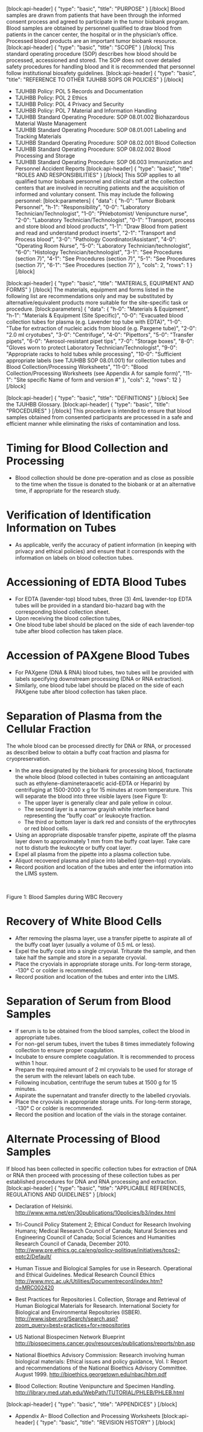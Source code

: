 [block:api-header]
{
  "type": "basic",
  "title": "PURPOSE"
}
[/block]
Blood samples are drawn from patients that have been through the informed consent process and agreed to participate in the tumor biobank program.  Blood samples are obtained by personnel qualified to draw blood from patients in the cancer center, the hospital or in the physician’s office. Processed blood products are an important tumor biobank resource. 
[block:api-header]
{
  "type": "basic",
  "title": "SCOPE"
}
[/block]
This standard operating procedure (SOP) describes how blood should be processed, accessioned and stored.  The SOP does not cover detailed safety procedures for handling blood and it is recommended that personnel follow institutional biosafety guidelines.
[block:api-header]
{
  "type": "basic",
  "title": "REFERENCE TO OTHER TJUHBB SOPS OR POLICIES"
}
[/block]
* TJUHBB Policy: POL 5 Records and Documentation
* TJUHBB Policy: POL 2 Ethics
* TJUHBB Policy: POL 4 Privacy and Security
* TJUHBB Policy: POL 7 Material and Information Handling 
* TJUHBB Standard Operating Procedure: SOP 08.01.002 Biohazardous Material Waste Management
* TJUHBB Standard Operating Procedure: SOP 08.01.001 Labeling and Tracking Materials
* TJUHBB Standard Operating Procedure: SOP 08.02.001 Blood Collection 
* TJUHBB Standard Operating Procedure: SOP 08.02.002 Blood Processing and Storage 
* TJUHBB Standard Operating Procedure: SOP 06.003 Immunization and Personnel Accident Reports 
[block:api-header]
{
  "type": "basic",
  "title": "ROLES AND RESPONSIBILITIES"
}
[/block]
This SOP applies to all qualified tumor biobank personnel and clinical staff at the collection centers that are involved in recruiting patients and the acquisition of informed and voluntary consent.  This may include the following personnel:
[block:parameters]
{
  "data": {
    "h-0": "Tumor Biobank Personnel",
    "h-1": "Responsibility",
    "0-0": "Laboratory Technician/Technologist",
    "1-0": "Phlebotomist/ Venipuncture nurse",
    "2-0": "Laboratory Technician/Technologist",
    "0-1": "Transport, process and store blood and blood products",
    "1-1": "Draw Blood from patient and read and understand product inserts",
    "2-1": "Transport and Process blood",
    "3-0": "Pathology Coordinator/Assistant",
    "4-0": "Operating Room Nurse",
    "5-0": "Laboratory Technician/technologist",
    "6-0": "Histology Technician/technologist",
    "3-1": "See Procedures (section 7)",
    "4-1": "See Procedures (section 7)",
    "5-1": "See Procedures (section 7)",
    "6-1": "See Procedures (section 7)"
  },
  "cols": 2,
  "rows": 1
}
[/block]

[block:api-header]
{
  "type": "basic",
  "title": "MATERIALS, EQUIPMENT AND FORMS"
}
[/block]
The materials, equipment and forms listed in the following list are recommendations only and may be substituted by alternative/equivalent products more suitable for the site-specific task or procedure.
[block:parameters]
{
  "data": {
    "h-0": "Materials & Equipment",
    "h-1": "Materials & Equipment (Site Specific)",
    "0-0": "Evacuated blood collection tubes for plasma (e.g. Lavender top tube with EDTA)",
    "1-0": "Tube for extraction of nucleic acids from blood (e.g. Paxgene tube)",
    "2-0": "2.0 ml cryotubes",
    "3-0": "Centrifuge",
    "4-0": "Pipettors",
    "5-0": "Transfer pipets",
    "6-0": "Aerosol-resistant pipet tips",
    "7-0": "Storage boxes",
    "8-0": "Gloves worn to protect Laboratory Technician/Technologist",
    "9-0": "Appropriate racks to hold tubes while processing",
    "10-0": "Sufficient appropriate labels (see TJUHBB SOP 08.01.001) for collection tubes and Blood Collection/Processing Worksheets",
    "11-0": "Blood Collection/Processing Worksheets (see Appendix A for sample form)",
    "11-1": "Site specific Name of form and version #"
  },
  "cols": 2,
  "rows": 12
}
[/block]

[block:api-header]
{
  "type": "basic",
  "title": "DEFINITIONS"
}
[/block]
See the TJUHBB Glossary.
[block:api-header]
{
  "type": "basic",
  "title": "PROCEDURES"
}
[/block]
This procedure is intended to ensure that blood samples obtained from consented participants are processed in a safe and efficient manner while eliminating the risks of contamination and loss.

# Timing for Blood Collection and Processing 

* Blood collection should be done pre-operation and as close as possible to the time when the tissue is donated to the biobank or at an alternative time, if appropriate for the research study. 

# Verification of Identification Information on Tubes 

* As applicable, verify the accuracy of patient information (in keeping with privacy and ethical policies) and ensure that it corresponds with the information on labels on blood collection tubes. 
 
# Accessioning of EDTA Blood Tubes

* For EDTA (lavender-top) blood tubes, three (3) 4mL lavender-top EDTA tubes will be provided in a standard bio-hazard bag with the corresponding blood collection sheet. 
* Upon receiving the blood collection tubes, 
* One blood tube label should be placed on the side of each lavender-top tube after blood collection has taken place. 

# Accession of PAXgene Blood Tubes
* For PAXgene (DNA & RNA) blood tubes, two tubes will be provided with labels specifying downstream processing (DNA or RNA extraction).
* Similarly, one blood tube label should be placed on the side of each PAXgene tube after blood collection has taken place. 

# Separation of Plasma from the Cellular Fraction

The whole blood can be processed directly for DNA or RNA, or processed as described below to obtain a buffy coat fraction and plasma for cryopreservation.   

* In the area designated by the biobank for processing blood, fractionate the whole blood (blood collected in tubes containing an anticoagulant such as ethylene-diamineteraacetic acid-EDTA or Heparin) by centrifuging at 1500-2000 x g for 15 minutes at room temperature.  This will separate the blood into three visible layers (see Figure 1):
    * The upper layer is generally clear and pale yellow in colour. 
    * The second layer is a narrow grayish white interface band representing the “buffy coat” or leukocyte fraction.
    * The third or bottom layer is dark red and consists of the erythrocytes or red blood cells.  
* Using an appropriate disposable transfer pipette, aspirate off the plasma layer down to approximately 1 mm from the buffy coat layer.  Take care not to disturb the leukocyte or buffy coat layer. 
* Expel all plasma from the pipette into a plasma collection tube.
* Aliquot recovered plasma and place into labelled (green-top) cryovials.
* Record position and location of the tubes and enter the information into the LIMS system.

 

 
Figure 1: Blood Samples during WBC Recovery

# Recovery of White Blood Cells 

* After removing the plasma layer, use a transfer pipette to aspirate all of the buffy coat layer (usually a volume of 0.5 mL or less). 
* Expel the buffy coat into a single cryovial.  Triturate the sample, and then take half the sample and store in a separate cryovial.
* Place the cryovials in appropriate storage units.  For long-term storage, -130° C or colder is recommended.
* Record position and location of the tubes and enter into the LIMS.

# Separation of Serum from Blood Samples 

* If serum is to be obtained from the blood samples, collect the blood in appropriate tubes. 
* For non-gel serum tubes, invert the tubes 8 times immediately following collection to ensure proper coagulation.
* Incubate to ensure complete coagulation.  It is recommended to process within 1 hour.
* Prepare the required amount of 2 ml cryovials to be used for storage of the serum with the relevant labels on each tube.
* Following incubation, centrifuge the serum tubes at 1500 g for 15 minutes.
* Aspirate the supernatant and transfer directly to the labelled cryovials.
* Place the cryovials in appropriate storage units.  For long-term storage, -130° C or colder is recommended.
* Record the position and location of the vials in the storage container.

# Alternate Processing of Blood Samples

If blood has been collected in specific collection tubes for extraction of DNA or RNA then proceed with processing of these collection tubes as per established procedures for DNA and RNA processing and extraction.
[block:api-header]
{
  "type": "basic",
  "title": "APPLICABLE REFERENCES, REGULATIONS AND GUIDELINES"
}
[/block]
* Declaration of Helsinki.
http://www.wma.net/en/30publications/10policies/b3/index.html

* Tri-Council Policy Statement 2; Ethical Conduct for Research Involving Humans; Medical Research Council of Canada; Natural Sciences and Engineering Council of Canada; Social Sciences and Humanities Research Council of Canada, December 2010.   
http://www.pre.ethics.gc.ca/eng/policy-politique/initiatives/tcps2-eptc2/Default/

* Human Tissue and Biological Samples for use in Research. Operational and Ethical Guidelines. Medical Research Council Ethics
http://www.mrc.ac.uk/Utilities/Documentrecord/index.htm?d=MRC002420

* Best Practices for Repositories I. Collection, Storage and Retrieval of Human Biological Materials for Research. International Society for Biological and Environmental Repositories (ISBER).
http://www.isber.org/Search/search.asp?zoom_query=best+practices+for+repositories

* US National Biospecimen Network Blueprint
http://biospecimens.cancer.gov/resources/publications/reports/nbn.asp

* National Bioethics Advisory Commission: Research involving human biological materials: Ethical issues and policy guidance, Vol. I: Report and recommendations of the National Bioethics Advisory Committee. August 1999. 
http://bioethics.georgetown.edu/nbac/hbm.pdf

* Blood Collection:  Routine Venipuncture and Specimen Handling. http://library.med.utah.edu/WebPath/TUTORIAL/PHLEB/PHLEB.html


[block:api-header]
{
  "type": "basic",
  "title": "APPENDICES"
}
[/block]
* Appendix A– Blood Collection and Processing Worksheets
[block:api-header]
{
  "type": "basic",
  "title": "REVISION HISTORY"
}
[/block]